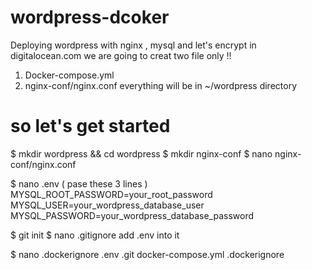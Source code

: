 # wordpress-dcoker
Deploying wordpress with nginx , mysql and let's encrypt in digitalocean.com
we are going to creat two file only !! 
1. Docker-compose.yml 
2. nginx-conf/nginx.conf
everything will be in ~/wordpress directory

# so let's get started

$ mkdir wordpress && cd wordpress
$ mkdir nginx-conf
$ nano nginx-conf/nginx.conf

$ nano .env  ( pase these 3 lines )
MYSQL_ROOT_PASSWORD=your_root_password
MYSQL_USER=your_wordpress_database_user
MYSQL_PASSWORD=your_wordpress_database_password

$ git init
$ nano .gitignore
add .env into it

$ nano .dockerignore
.env
.git
docker-compose.yml
.dockerignore








